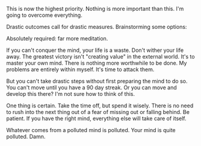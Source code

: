 This is now the highest priority.
Nothing is more important than this.
I'm going to overcome everything.

Drastic outcomes call for drastic measures.
Brainstorming some options:

Absolutely required: far more meditation.

If you can't conquer the mind, your life is a waste.
Don't wither your life away.
The greatest victory isn't "creating value" in the external world.
It's to master your own mind.
There is nothing more worthwhile to be done.
My problems are entirely within myself.
It's time to attack them.

But you can't take drastic steps without first preparing the mind to do so.
You can't move until you have a 90 day streak.
Or you can move and develop this there? I'm not sure how to think of this.

One thing is certain. Take the time off, but spend it wisely. There is no need to rush into the next thing out of a fear of missing out or falling behind. Be patient. If you have the right mind, everything else will take care of itself.

Whatever comes from a polluted mind is polluted.
Your mind is quite polluted.
Damn.

